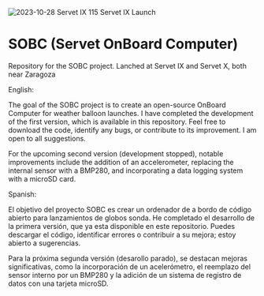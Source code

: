 ![2023-10-28 Servet IX 115](https://github.com/Prilex1/SOBC/assets/83595911/ba05b5ed-d96d-406a-8097-84c0ba7717f2)
Servet IX Launch

# SOBC (Servet OnBoard Computer)
Repository for the SOBC project. Lanched at Servet IX and Servet X, both near Zaragoza

English:

The goal of the SOBC project is to create an open-source OnBoard Computer for weather balloon launches. I have completed the development of the first version, which is available in this repository. Feel free to download the code, identify any bugs, or contribute to its improvement. I am open to all suggestions.

For the upcoming second version (development stopped), notable improvements include the addition of an accelerometer, replacing the internal sensor with a BMP280, and incorporating a data logging system with a microSD card.

Spanish:

El objetivo del proyecto SOBC es crear un ordenador de a bordo de código abierto para lanzamientos de globos sonda. He completado el desarrollo de la primera versión, que ya esta disponible en este repositorio. Puedes descargar el código, identificar errores o contribuir a su mejora; estoy abierto a sugerencias.

Para la próxima segunda versión (desarollo parado), se destacan mejoras significativas, como la incorporación de un acelerómetro, el reemplazo del sensor interno por un BMP280 y la adición de un sistema de registro de datos con una tarjeta microSD.
